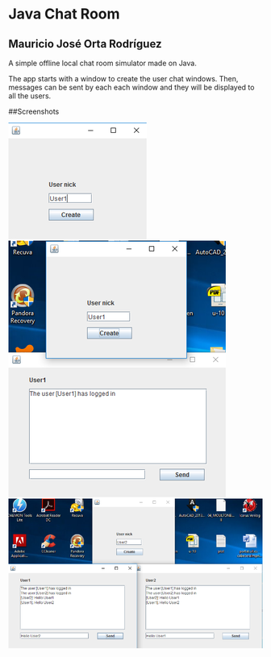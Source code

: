 # Java Chat Room
## Mauricio José Orta Rodríguez

  A simple offline local chat room simulator made on Java.
  
  The app starts with a window to create the user chat windows. Then, messages can be sent by each each window and they will be displayed to
  all the users.
  
 ##Screenshots 
 
 ![startscreen](startscreen.png)
![Chat window 1](chatwindow1.png)
![Chat window 2](chatwindow2.png)
  
  
  


